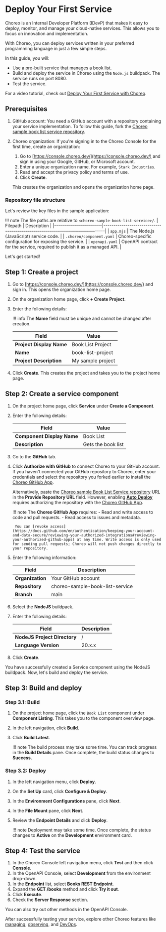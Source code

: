 # Deploy Your First Service

Choreo is an Internal Developer Platform (IDevP) that makes it easy to deploy, monitor, and manage your cloud-native services. This allows you to focus on innovation and implementation.

With Choreo, you can deploy services written in your preferred programming language in just a few simple steps.

In this guide, you will:

- Use a pre-built service that manages a book list.
- Build and deploy the service in Choreo using the `Node.js` buildpack. The service runs on port 8080.
- Test the service.

For a video tutorial, check out [Deploy Your First Service with Choreo](https://www.youtube.com/watch?v=-qoweQWCiYM).

## Prerequisites

1. GitHub account: You need a GitHub account with a repository containing your service implementation. To follow this guide, fork the [Choreo sample book list service repository](https://github.com/wso2/choreo-sample-book-list-service/).

2. Choreo organization: If you're signing in to the Choreo Console for the first time, create an organization:
    1. Go to [https://console.choreo.dev/](https://console.choreo.dev/) and sign in using your Google, GitHub, or Microsoft account.
    2. Enter a unique organization name. For example, `Stark Industries`.
    3. Read and accept the privacy policy and terms of use.
    4. Click **Create**.

    This creates the organization and opens the organization home page.

### Repository file structure

Let's review the key files in the sample application:

!!! note 
    The file paths are relative to `<choreo-sample-book-list-service>/`.
| Filepath               | Description                                                                   |
|------------------------|-------------------------------------------------------------------------------|
| `app.mjs`              | The Node.js (JavaScript) service code.                                        |
| `.choreo/component.yaml` | Choreo-specific configuration for exposing the service.                       |
| `openapi.yaml`         | OpenAPI contract for the service, required to publish it as a managed API.    |

Let's get started!

## Step 1: Create a project

1. Go to [https://console.choreo.dev/](https://console.choreo.dev/) and sign in. This opens the organization home page.
2. On the organization home page, click **+ Create Project**.
3. Enter the following details:

    !!! info
        The **Name** field must be unique and cannot be changed after creation.

    | **Field**                | **Value**                          |
    |--------------------------|------------------------------------|
    | **Project Display Name** | Book List Project                  |
    | **Name**                 | book-list-project                  |
    | **Project Description**  | My sample project                  |

4. Click **Create**. This creates the project and takes you to the project home page.

## Step 2: Create a service component

1. On the project home page, click **Service** under **Create a Component**.
2. Enter the following details:

    | **Field**                 | **Value**              |
    |---------------------------|------------------------|
    | **Component Display Name**| Book List              |
    | **Description**           | Gets the book list     |

3. Go to the **GitHub** tab.
4. Click **Authorize with GitHub** to connect Choreo to your GitHub account. If you haven't connected your GitHub repository to Choreo, enter your credentials and select the repository you forked earlier to install the [Choreo GitHub App](https://github.com/marketplace/choreo-apps).

    Alternatively, paste the [Choreo sample Book List Service repository](https://github.com/wso2/choreo-sample-book-list-service) URL in the **Provide Repository URL** field. However, enabling [**Auto Deploy**](https://wso2.com/choreo/docs/choreo-concepts/ci-cd/#deploy) requires authorizing the repository with the [Choreo GitHub App](https://github.com/marketplace/choreo-apps).

    !!! note
        The **Choreo GitHub App** requires:
        - Read and write access to code and pull requests.
        - Read access to issues and metadata.

        You can [revoke access](https://docs.github.com/en/authentication/keeping-your-account-and-data-secure/reviewing-your-authorized-integrations#reviewing-your-authorized-github-apps) at any time. Write access is only used for sending pull requests; Choreo will not push changes directly to your repository.

5. Enter the following information:

    | **Field**             | **Description**                  |
    |-----------------------|----------------------------------|
    | **Organization**      | Your GitHub account              |
    | **Repository**        | choreo-sample-book-list-service  |
    | **Branch**            | main                             |

6. Select the **NodeJS** buildpack.
7. Enter the following details:

    | **Field**                    | **Description**   |
    |------------------------------|-------------------|    
    | **NodeJS Project Directory** | /                 |
    | **Language Version**         | 20.x.x            |

8. Click **Create**.

You have successfully created a Service component using the NodeJS buildpack. Now, let's build and deploy the service.

## Step 3: Build and deploy

### Step 3.1: Build

1. On the project home page, click the `Book List` component under **Component Listing**. This takes you to the component overview page.
2. In the left navigation, click **Build**.
3. Click **Build Latest**.

   !!! note
        The build process may take some time. You can track progress in the **Build Details** pane. Once complete, the build status changes to **Success**.

### Step 3.2: Deploy

1. In the left navigation menu, click **Deploy**.
2. On the **Set Up** card, click **Configure & Deploy**.
3. In the **Environment Configurations** pane, click **Next**.
4. In the **File Mount** pane, click **Next**.
5. Review the **Endpoint Details** and click **Deploy**.

    !!! note
        Deployment may take some time. Once complete, the status changes to **Active** on the **Development** environment card.

## Step 4: Test the service

1. In the Choreo Console left navigation menu, click **Test** and then click **Console**.
2. In the OpenAPI Console, select **Development** from the environment drop-down.
3. In the **Endpoint** list, select **Books REST Endpoint**.
4. Expand the **GET /books** method and click **Try it out**.
5. Click **Execute**.
6. Check the **Server Response** section.

You can also try out other methods in the OpenAPI Console.

After successfully testing your service, explore other Choreo features like [managing](../api-management/lifecycle-management.md), [observing](../monitoring-and-insights/observability-overview.md), and [DevOps](../devops-and-ci-cd/view-runtime-details.md).
